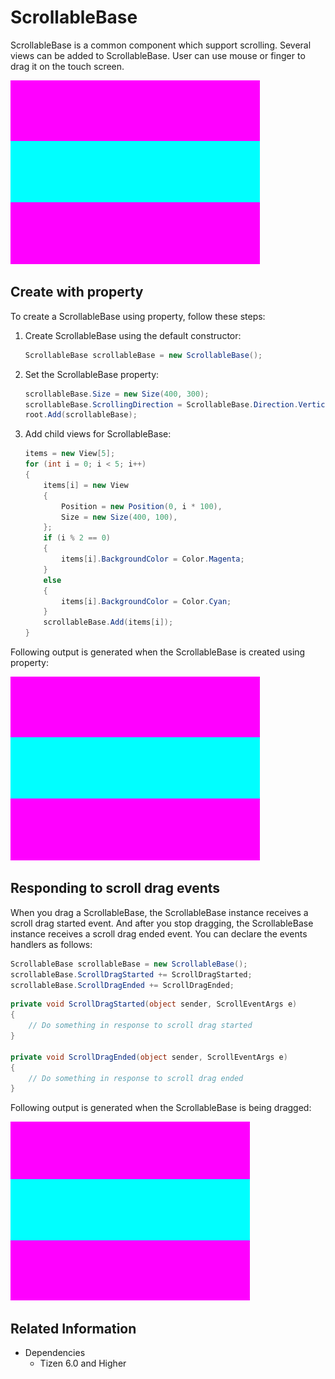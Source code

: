 # ScrollableBase

ScrollableBase is a common component which support scrolling. Several views can be added to ScrollableBase.
User can use mouse or finger to drag it on the touch screen.

![ScrollableBase](./media/ScrollableBase.png)

## Create with property

To create a ScrollableBase using property, follow these steps:

1. Create ScrollableBase using the default constructor:

    ```cs
    ScrollableBase scrollableBase = new ScrollableBase();
    ```

2. Set the ScrollableBase property:

    ```cs
    scrollableBase.Size = new Size(400, 300);
    scrollableBase.ScrollingDirection = ScrollableBase.Direction.Vertical;
    root.Add(scrollableBase);
    ```

3. Add child views for ScrollableBase:

    ```cs
    items = new View[5];
    for (int i = 0; i < 5; i++)
    {
        items[i] = new View
        {
            Position = new Position(0, i * 100),
            Size = new Size(400, 100),
        };
        if (i % 2 == 0)
        {
            items[i].BackgroundColor = Color.Magenta;
        }
        else
        {
            items[i].BackgroundColor = Color.Cyan;
        }
        scrollableBase.Add(items[i]);
    }
    ```

Following output is generated when the ScrollableBase is created using property:

![ScrollableBaseProperty](./media/ScrollableBase.png)

## Responding to scroll drag events

When you drag a ScrollableBase, the ScrollableBase instance receives a scroll drag started event.
And after you stop dragging, the ScrollableBase instance receives a scroll drag ended event.
You can declare the events handlers as follows:

```cs
ScrollableBase scrollableBase = new ScrollableBase();
scrollableBase.ScrollDragStarted += ScrollDragStarted;
scrollableBase.ScrollDragEnded += ScrollDragEnded;
```

```cs
private void ScrollDragStarted(object sender, ScrollEventArgs e)
{
    // Do something in response to scroll drag started
}

private void ScrollDragEnded(object sender, ScrollEventArgs e)
{
    // Do something in response to scroll drag ended
}
```

Following output is generated when the ScrollableBase is being dragged:

![ScrollableBaseDrag](./media/ScrollableBase.gif)

## Related Information

- Dependencies
  -   Tizen 6.0 and Higher
